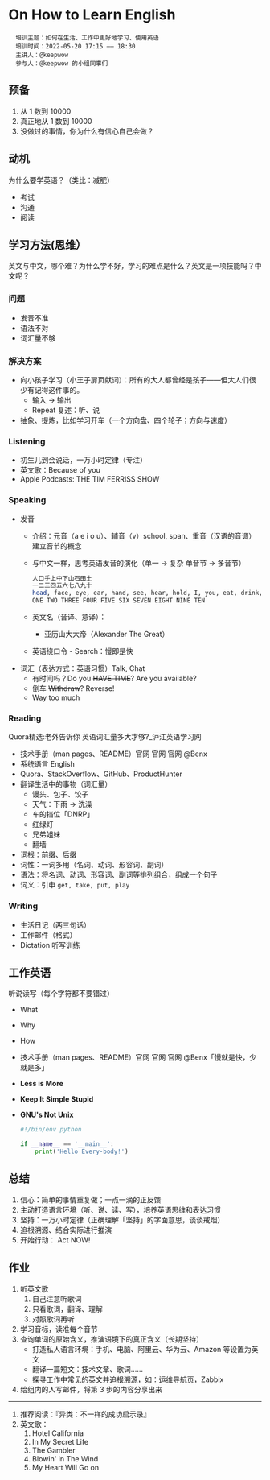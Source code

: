 # On How to Learn English

```
  培训主题：如何在生活、工作中更好地学习、使用英语
  培训时间：2022-05-20 17:15 —— 18:30
  主讲人：@keepwow
  参与人：@keepwow 的小组同事们
```

## 预备

1. 从 1 数到 10000
2. 真正地从 1 数到 10000
3. 没做过的事情，你为什么有信心自己会做？

## 动机

为什么要学英语？（类比：减肥）

- 考试
- 沟通
- 阅读

## 学习方法(思维）

英文与中文，哪个难？为什么学不好，学习的难点是什么？英文是一项技能吗？中文呢？

### 问题

- 发音不准
- 语法不对
- 词汇量不够

### 解决方案

- 向小孩子学习（小王子扉页献词）：所有的大人都曾经是孩子——但大人们很少有记得这件事的。
  - 输入 -> 输出
  - Repeat 复述：听、说
- 抽象、提炼，比如学习开车（一个方向盘、四个轮子；方向与速度）

### Listening

- 初生儿到会说话，一万小时定律（专注）
- 英文歌：Because of you
- Apple Podcasts: THE TIM FERRISS SHOW

### Speaking

- 发音
  - 介绍：元音（a e i o u）、辅音（v）school, span、重音（汉语的音调） 建立音节的概念
  - 与中文一样，思考英语发音的演化（单一 -> 复杂   单音节 -> 多音节）

    ```bash
    人口手上中下山石田土 
    一二三四五六七八九十 
    head, face, eye, ear, hand, see, hear, hold, I, you, eat, drink, walk, run, up, down, wind, rain, dog, cat
    ONE TWO THREE FOUR FIVE SIX SEVEN EIGHT NINE TEN
    ```

  - 英文名（音译、意译）：
    - 亚历山大大帝（Alexander The Great）
  - 英语绕口令 - Search：慢即是快
- 词汇（表达方式：英语习惯）Talk, Chat
  - 有时间吗？Do you ~~HAVE TIME~~? Are you available?
  - 倒车 ~~Withdraw~~? Reverse!
  - Way too much

### Reading

Quora精选:老外告诉你 英语词汇量多大才够?_沪江英语学习网

- 技术手册（man pages、README）官网 官网 官网 @Benx
- 系统语言 English
- Quora、StackOverflow、GitHub、ProductHunter
- 翻译生活中的事物（词汇量）
  - 馒头、包子、饺子
  - 天气：下雨 -> 洗澡
  - 车的挡位「DNRP」
  - 红绿灯
  - 兄弟姐妹
  - 翻墙
- 词根：前缀、后缀
- 词性：一词多用（名词、动词、形容词、副词）
- 语法：将名词、动词、形容词、副词等排列组合，组成一个句子
- 词义：引申 `get, take, put, play`

### Writing

- 生活日记（两三句话）
- 工作邮件（格式）
- Dictation 听写训练

## 工作英语

听说读写（每个字符都不要错过）

- What
- Why
- How
- 技术手册（man pages、README）官网 官网 官网 @Benx「慢就是快，少就是多」
- **Less is More**
- **Keep It Simple Stupid**
- **GNU's Not Unix**

    ```python
    #!/bin/env python

    if __name__ == '__main__':
        print('Hello Every-body!')
    ```

## 总结

1. 信心：简单的事情重复做；一点一滴的正反馈
2. 主动打造语言环境（听、说、读、写），培养英语思维和表达习惯
3. 坚持：一万小时定律（正确理解「坚持」的字面意思，谈谈戒烟）
4. 追根溯源、结合实际进行推演
5. 开始行动： Act NOW!

## 作业

1. 听英文歌
   1. 自己注意听歌词
   2. 只看歌词，翻译、理解
   3. 对照歌词再听
2. 学习音标，读准每个音节
3. 查询单词的原始含义，推演语境下的真正含义（长期坚持）
   - 打造私人语言环境：手机、电脑、阿里云、华为云、Amazon 等设置为英文
   - 翻译一篇短文：技术文章、歌词……
   - 探寻工作中常见的英文并追根溯源，如：运维导航页，Zabbix
4. 给组内的人写邮件，将第 3 步的内容分享出来

---

1. 推荐阅读：『异类：不一样的成功启示录』
2. 英文歌：
   1. Hotel California
   2. In My Secret Life
   3. The Gambler
   4. Blowin' in The Wind
   5. My Heart Will Go on
